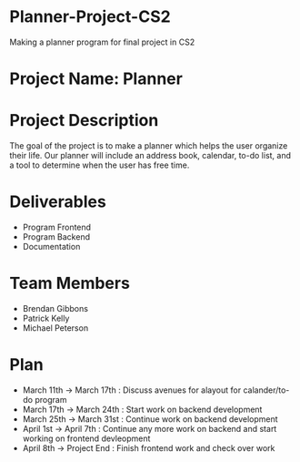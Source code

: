 # Planner-Project-CS2
Making a planner program for final project in CS2


# Project Name: Planner

# Project Description
The goal of the project is to make a planner which helps the user organize their life. 
Our planner will include an address book, calendar, to-do list, and a tool to determine
when the user has free time.

# Deliverables 
- Program Frontend
- Program Backend
- Documentation 

# Team Members
- Brendan Gibbons
- Patrick Kelly
- Michael Peterson

# Plan
- March 11th -> March 17th : Discuss avenues for alayout for calander/to-do program
- March 17th -> March 24th : Start work on backend development 
- March 25th -> March 31st : Continue work on backend development
- April 1st -> April 7th : Continue any more work on backend and start working on frontend devleopment
- April 8th -> Project End : Finish frontend work and check over work


